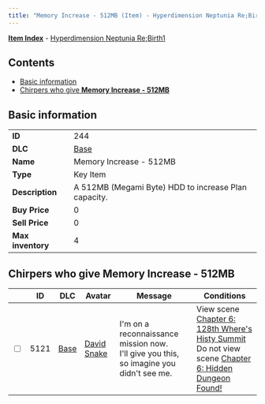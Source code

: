 ```yaml
---
title: "Memory Increase - 512MB (Item) - Hyperdimension Neptunia Re;Birth1"
---
```


[**Item Index**](/neptunia/rb1/item/index.html) - [Hyperdimension Neptunia Re;Birth1](/neptunia/rb1)

## Contents

- [Basic information](#basic-information)
- [Chirpers who give **Memory Increase - 512MB**](#chirpers-who-give-memory-increase-512mb)

## Basic information

|   |   |
| -- | -- |
| **ID** | 244 |
| **DLC** | [Base](/neptunia/rb1/dlc/1-base.html) |
| **Name** | Memory Increase - 512MB |
| **Type** | Key Item |
| **Description** | A 512MB (Megami Byte) HDD to increase Plan capacity. |
| **Buy Price** | 0 |
| **Sell Price** | 0 |
| **Max inventory** | 4 |


## Chirpers who give **Memory Increase - 512MB**

|    | ID | DLC | Avatar | Message | Conditions |
| -- | -- | --- | ------ | ------- | ---------- |
| <input type="checkbox" id="rb1-chirper-event-1-5121" class="trackbox" /> | 5121 | [Base](/neptunia/rb1/dlc/1-base.html) | [David Snake](/neptunia/rb1/undefined/1-232-david-snake.html) | I'm on a reconnaissance mission now.<br />I'll give you this, so imagine you didn't see me. | View scene [Chapter 6: 128th Where's Histy Summit](/neptunia/rb1/scene/1-601-chapter-6-128th-wheres-histy-summit.html)<br />Do not view scene [Chapter 6: Hidden Dungeon Found!](/neptunia/rb1/scene/1-609-chapter-6-hidden-dungeon-found.html) |
